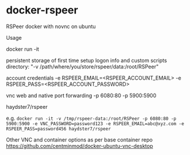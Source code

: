 # docker-rspeer
RSPeer docker with novnc on ubuntu

Usage

docker run -it

persistent storage of first time setup logon info and custom scripts directory:
"-v /path/where/you/store/rspeer/data:/root/RSPeer"

account credentials
-e RSPEER_EMAIL=<RSPEER_ACCOUNT_EMAIL> -e RSPEER_PASS=<RSPEER_ACCOUNT_PASSWORD>

vnc web and native port forwarding
-p 6080:80 -p 5900:5900

haydster7/rspeer

e.g. `docker run -it -v /tmp/rspeer-data:/root/RSPeer -p 6080:80 -p 5900:5900 -e VNC_PASSWORD=password123 -e RSPEER_EMAIL=abc@xyz.com -e RSPEER_PASS=password456 haydster7/rspeer`

Other VNC and container options as per base container repo https://github.com/centminmod/docker-ubuntu-vnc-desktop
